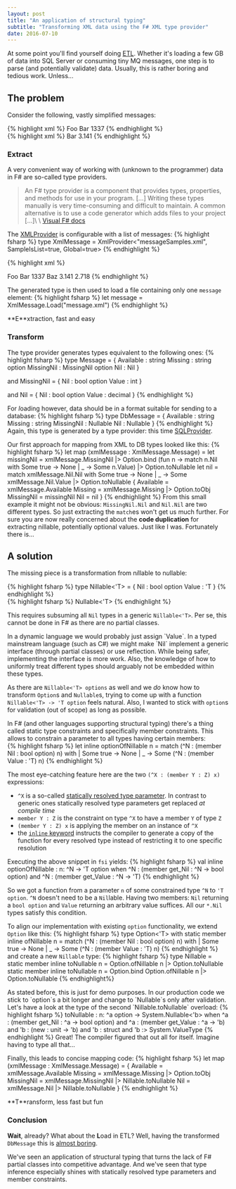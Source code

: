 ```yaml
---
layout: post
title: "An application of structural typing"
subtitle: "Transforming XML data using the F# XML type provider"
date: 2016-07-10
---
```

At some point you'll find yourself doing [ETL](https://en.wikipedia.org/wiki/Extract,_transform,_load "Extract, Transform, Load").
Whether it's loading a few GB of data into SQL Server or consuming tiny MQ messages, one step is to parse (and potentially validate) data. 
Usually, this is rather boring and tedious work. Unless...

## The problem

Consider the following, vastly simplified messages:
<div class="row">
<div class="col-sm-6 col-xs-12">
{% highlight xml %}
<?xml version="1.0" encoding="UTF-8" ?>
<message xmlns:xsi="http://www.w3.org/2001/XMLSchema-instance">
  <Available>Foo</Available>
  <Nil xsi:nil="true"/>
  <Missing>Bar</Missing>
  <Missing_Nil>1337</Missing_Nil>
</message>
{% endhighlight %}
</div>
<div class="col-sm-6 col-xs-12">
{% highlight xml %}
<?xml version="1.0" encoding="UTF-8" ?>
<message>
  <Available>Bar</Available>
  <Nil>3.141</Nil>
</message>
{% endhighlight %}
</div>
</div>

### Extract ###
A very convenient way of working with (unknown to the programmer) data in F# are so-called type providers.

> An F# type provider is a component that provides types, properties, and methods for use in your program.
[...]
Writing these types manually is very time-consuming and difficult to maintain.
A common alternative is to use a code generator which adds files to your project
[...]\\
\\
[Visual F# docs](https://msdn.microsoft.com/en-us/visualfsharpdocs/conceptual/type-providers "MSDN")

The [XMLProvider](https://fsharp.github.io/FSharp.Data/library/XmlProvider.html) is configurable with a list of messages:
{% highlight fsharp %}
type XmlMessage = XmlProvider<"messageSamples.xml", SampleIsList=true, Global=true>
{% endhighlight %}

{% highlight xml %}
<?xml version="1.0" encoding="UTF-8" ?>
<messages xmlns:xsi="http://www.w3.org/2001/XMLSchema-instance">
  <message>
    <Available>Foo</Available>
    <Nil xsi:nil="true"/>
    <Missing>Bar</Missing>
    <Missing_Nil>1337</Missing_Nil>
  </message>
  <message>
    <Available>Baz</Available>
    <Nil>3.141</Nil>
  </message>
  <message>
    <Available></Available>
    <Nil>2.718</Nil>
    <Missing_Nil xsi:nil="true"/>
  </message>
</messages>
{% endhighlight %}

The generated type is then used to load a file containing only one `message` element:
{% highlight fsharp %}
let message = XmlMessage.Load("message.xml")
{% endhighlight %}

<div class="alert alert-success" markdown="1">
<i class="fi-checkbox"></i> **E**xtraction, fast and easy
</div>

### Transform ###

The type provider generates types equivalent to the following ones:
{% highlight fsharp %}
type Message = {
    Available : string
    Missing : string option
    MissingNil : MissingNil option
    Nil : Nil
}

and MissingNil = {
    Nil : bool option
    Value : int
}

and Nil = {
    Nil : bool option
    Value : decimal
}
{% endhighlight %}

For *l*oading however, data should be in a format suitable for sending to a database:
{% highlight fsharp %}
type DbMessage = {
    Available : string
    Missing : string
    MissingNil : Nullable<int>
    Nil : Nullable<decimal>
}
{% endhighlight %}
Again, this type is generated by a type provider: this time [SQLProvider](https://fsprojects.github.io/SQLProvider/).

Our first approach for mapping from XML to DB types looked like this:
{% highlight fsharp %}
    let map (xmlMessage : XmlMessage.Message) =
        let missingNil =
            xmlMessage.MissingNil
            |> Option.bind (fun n -> match n.Nil with Some true -> None | _ -> Some n.Value)
            |> Option.toNullable
        let nil =
            match xmlMessage.Nil.Nil with Some true -> None | _ -> Some xmlMessage.Nil.Value
            |> Option.toNullable
        {
            Available = xmlMessage.Available
            Missing = xmlMessage.Missing |> Option.toObj
            MissingNil = missingNil
            Nil = nil
        }
{% endhighlight %}
From this small example it might not be obvious: `MissingNil.Nil` and `Nil.Nil` are two different types.
So just extracting the `match`es won't get us much further.
For sure you are now really concerned about the **code duplication** for extracting nillable, potentially optional values.
Just like I was. Fortunately there is...

## A solution

The missing piece is a transformation from n*i*llable to n*u*llable:
<div class="row">
<div class="col-md-5 col-sm-6 col-xs-12">
{% highlight fsharp %}
type Nillable<'T> = {
    Nil : bool option
    Value : 'T
}
{% endhighlight %}
</div>
<div class="col-md-2 hidden-xs hidden-sm text-center"><i class="fi-arrow-right x2"></i></div>
<div class="col-xs-12 visible-xs text-center"><i class="fi-arrow-down x2"></i></div>
<div class="col-md-5 col-sm-6 col-xs-12">
{% highlight fsharp %}
Nullable<'T>
{% endhighlight %}
</div>
</div>

 This requires subsuming all `Nil` types in a generic `Nillable<'T>`. Per se, this cannot be done in F# as there are no partial classes.
<p class="text-muted" markdown="1">
In a dynamic language we would probably just assign `Value`.
In a typed mainstream language (such as C#) we might make `Nil` implement a generic interface (through partial classes) or use reflection.
While being safer, implementing the interface is more work.
Also, the knowledge of how to uniformly treat different types should arguably not be embedded within these types.
</p>

As there are `Nillable<'T> options` as well and we *do* know how to transform `Option`s and `Nullable`s,
trying to come up with a function `Nillable<'T> -> 'T option` feels natural.
Also, I wanted to stick with `option`s for validation (out of scope) as long as possible.

In F# (and other languages supporting structural typing) there's a thing called static type constraints and specifically member constraints.
This allows to constrain a parameter to all types having certain members:  
{% highlight fsharp %}
let inline optionOfNillable n =
        match (^N : (member Nil : bool option) n) with
        | Some true -> None
        | _ -> Some (^N : (member Value : 'T) n)
{% endhighlight %}

The most eye-catching feature here are the two `(^X : (member Y : Z) x)` expressions:

 - `^X` is a so-called [statically resolved type parameter](https://msdn.microsoft.com/en-us/visualfsharpdocs/conceptual/statically-resolved-type-parameters-%5Bfsharp%5D "MSDN").
In contrast to generic ones statically resolved type parameters get replaced *at compile time*
 - `member Y : Z` is the constraint on type `^X` to have a member `Y` of type `Z`
 - `(member Y : Z) x` is applying the member on an instance of `^X`
 - the [`inline` keyword](https://msdn.microsoft.com/en-us/visualfsharpdocs/conceptual/inline-functions-%5Bfsharp%5D "MSDN") instructs the compiler to generate a copy of the function for every resolved type instead of restricting it to one specific resolution

Executing the above snippet in `fsi` yields:
{% highlight fsharp %}
val inline optionOfNillable :
  n: ^N -> 'T option
    when  ^N : (member get_Nil :  ^N -> bool option) and
          ^N : (member get_Value :  ^N -> 'T)
{% endhighlight %}

So we got a function from a parameter `n` of some constrained type `^N` to `'T option`.
`^N` doesn't need to be a `Nil`lable. Having two members: `Nil` returning a `bool option` and `Value` returning an arbitrary value suffices.
All our `*.Nil` types satisfy this condition.

To align our implementation with existing `option` functionality, we extend `Option` like this:
{% highlight fsharp %}
type Option<'T> with
    static member inline ofNillable n =
        match (^N : (member Nil : bool option) n) with
        | Some true -> None
        | _ -> Some (^N : (member Value : 'T) n)
{% endhighlight %}
and create a new `Nillable` type:
{% highlight fsharp %}
type Nillable =
    static member inline toNullable n =
        Option.ofNillable n |> Option.toNullable
    static member inline toNullable n =
        Option.bind Option.ofNillable n |> Option.toNullable
{% endhighlight%}
<div class="text-muted" markdown="1">
As stated before, this is just for demo purposes. In our production code we stick to `option`s a bit longer and change to `Nullable`s only after validation. 
</div>

<div class="alert alert-info" markdown="1">
Let's have a look at the type of the second `Nillable.toNullable` overload:
{% highlight fsharp %}
toNullable : n: ^a option -> System.Nullable<'b>
               when  ^a : (member get_Nil :  ^a -> bool option) and
                   ^a : (member get_Value :  ^a -> 'b) and
                   'b : (new : unit ->  'b) and 'b : struct and
                   'b :> System.ValueType
{% endhighlight %}
Great! The compiler figured that out all for itself. Imagine having to type all that...
</div>

Finally, this leads to concise mapping code:
{% highlight fsharp %}
let map (xmlMessage : XmlMessage.Message) =
    {
        Available = xmlMessage.Available
        Missing = xmlMessage.Missing |> Option.toObj
        MissingNil = xmlMessage.MissingNil |> Nillable.toNullable
        Nil = xmlMessage.Nil |> Nillable.toNullable
    }
{% endhighlight %}

<div class="alert alert-success" markdown="1">
<i class="fi-checkbox"></i> **T**ransform, less fast but fun
</div>

### Conclusion ###

**Wait**, already? What about the **L**oad in ETL? Well, having the transformed `DbMessage` this is [almost boring](https://fsprojects.github.io/SQLProvider/core/crud.html).

We've seen an application of structural typing that turns the lack of F# partial classes into competitive advantage.
And we've seen that type inference especially shines with statically resolved type parameters and member constraints.